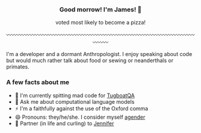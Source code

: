 <div align="center">
  <h3 style="text-align: center;">Good morrow! I'm James! 👋</h3>
  <p style="text-align: center;">voted most likely to become a pizza!</p>
  〰️〰️〰️〰️〰️〰️〰️〰️〰️〰️〰️〰️〰️〰️〰️〰️〰️〰️〰️〰️〰️〰️〰️〰️〰️〰️〰️〰️〰️〰️〰️〰️〰️〰️〰️〰️〰️〰️〰️
</div>

I'm a developer and a dormant Anthropologist. I enjoy speaking about code but would much rather talk about food or sewing or neanderthals or primates. 

### A few facts about me

- 🐐 I'm currently spitting mad code for [TugboatQA](https://www.tugboatqa.com/)
- 💬 Ask me about computational language models
- ⚡ I'm a faithfully against the use of the Oxford comma
- 😄 Pronouns: they/he/she. I consider myself [agender](https://nonbinary.wiki/wiki/Agender)
- 🥌 Partner (in life and curling) to [Jennifer](https://github.com/bainjen)







<!--
**jcbain/jcbain** is a ✨ _special_ ✨ repository because its `README.md` (this file) appears on your GitHub profile.

Here are some ideas to get you started:

- 🔭 I’m currently working on ...
- 🌱 I’m currently learning ...
- 👯 I’m looking to collaborate on ...
- 🤔 I’m looking for help with ...
- 💬 Ask me about ...
- 📫 How to reach me: ...
- 😄 Pronouns: ...
- ⚡ Fun fact: ...
-->
